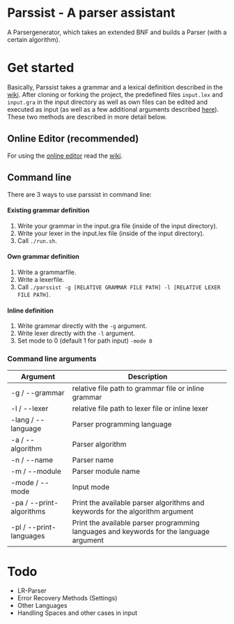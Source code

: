 # Parssist - A parser assistant
A Parsergenerator, which takes an extended BNF and builds a Parser (with a certain algorithm).

# Get started
Basically, Parssist takes a grammar and a lexical definition described in the [wiki](https://github.com/avatarluca/parssist/wiki). After cloning or forking the project, the predefined files `input.lex` and `input.gra` in the input directory as well as own files can be edited and executed as input (as well as a few additional arguments described [here](#command-line-arguments)). These two methods are described in more detail below.

## Online Editor (recommended)
For using the [online editor](https://www.parsergenerator.valenzelektron.com/web/parssist.html) read the [wiki](https://github.com/avatarluca/parssist/wiki).

## Command line
There are 3 ways to use parssist in command line:
#### Existing grammar definition
1. Write your grammar in the input.gra file (inside of the input directory).
2. Write your lexer in the input.lex file (inside of the input directory).
3. Call ```./run.sh```.
#### Own grammar definition
1. Write a grammarfile.
2. Write a lexerfile.
3. Call ```./parssist -g [RELATIVE GRAMMAR FILE PATH] -l [RELATIVE LEXER FILE PATH]```.
#### Inline definition
1. Write grammar directly with the `-g` argument.
2. Write lexer directly with the `-l` argument.
3. Set mode to 0 (default 1 for path input) `-mode 0`

### Command line arguments
Argument       | Description
---------------|--------------------------------------------------------
-g / --grammar | relative file path to grammar file or inline grammar
-l / --lexer | relative file path to lexer file or inline lexer
-lang / --language | Parser programming language
-a / --algorithm | Parser algorithm
-n / --name | Parser name
-m / --module | Parser module name
-mode / --mode | Input mode
-pa / --print-algorithms | Print the available parser algorithms and keywords for the algorithm argument
-pl / --print-languages | Print the available parser programming languages and keywords for the language argument

# Todo
- LR-Parser
- Error Recovery Methods (Settings)
- Other Languages
- Handling Spaces and other cases in input
